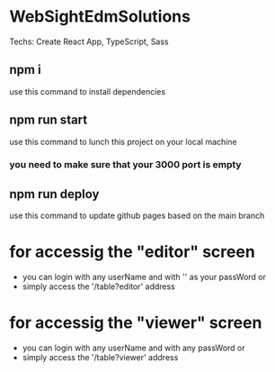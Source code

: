 # WebSightEdmSolutions

Techs: Create React App, TypeScript, Sass

## npm i

use this command to install dependencies

## npm run start

use this command to lunch this project on your local machine

### you need to make sure that your 3000 port is empty

## npm run deploy

use this command to update github pages based on the main branch

# for accessig the "editor" screen

- you can login with any userName and with '' as your passWord
  or
- simply access the '/table?editor' address

# for accessig the "viewer" screen

- you can login with any userName and with any passWord
  or
- simply access the '/table?viewer' address
